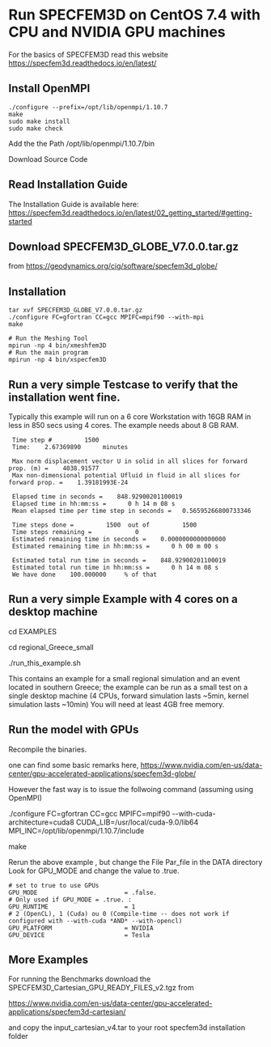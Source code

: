 # Run SPECFEM3D on CentOS 7.4 with CPU and NVIDIA GPU machines 

For the basics of SPECFEM3D read this website
https://specfem3d.readthedocs.io/en/latest/


## Install OpenMPI
```
./configure --prefix=/opt/lib/openmpi/1.10.7
make
sudo make install
sudo make check
```
Add the the Path /opt/lib/openmpi/1.10.7/bin

Download Source Code

## Read Installation Guide

The Installation Guide is available here:
https://specfem3d.readthedocs.io/en/latest/02_getting_started/#getting-started

## Download SPECFEM3D_GLOBE_V7.0.0.tar.gz
from
https://geodynamics.org/cig/software/specfem3d_globe/

## Installation

```
tar xvf SPECFEM3D_GLOBE_V7.0.0.tar.gz
./configure FC=gfortran CC=gcc MPIFC=mpif90 --with-mpi
make

# Run the Meshing Tool
mpirun -np 4 bin/xmeshfem3D
# Run the main program
mpirun -np 4 bin/xspecfem3D

```

## Run a very simple Testcase to verify that the installation went fine.
Typically this example will run on a 6 core Workstation with 16GB RAM in less in 850 secs using 4 cores.
The example needs about 8 GB RAM.

```
 Time step #         1500
 Time:    2.67369890      minutes

 Max norm displacement vector U in solid in all slices for forward prop. (m) =    4038.91577
 Max non-dimensional potential Ufluid in fluid in all slices for forward prop. =    1.39181993E-24

 Elapsed time in seconds =    848.92900201100019
 Elapsed time in hh:mm:ss =      0 h 14 m 08 s
 Mean elapsed time per time step in seconds =   0.56595266800733346

 Time steps done =         1500  out of         1500
 Time steps remaining =            0
 Estimated remaining time in seconds =    0.0000000000000000
 Estimated remaining time in hh:mm:ss =      0 h 00 m 00 s

 Estimated total run time in seconds =    848.92900201100019
 Estimated total run time in hh:mm:ss =      0 h 14 m 08 s
 We have done    100.000000     % of that

```

## Run a very simple Example with 4 cores on a desktop machine

cd EXAMPLES

cd regional_Greece_small

./run_this_example.sh


This  contains an example for a small regional simulation and an event located in southern Greece; the example can be run as a small test on a single desktop machine
  (4 CPUs, forward simulation lasts ~5min, kernel simulation lasts ~10min) 
You will need at least 4GB free memory.



## Run the model with GPUs

Recompile the binaries.

one can find some basic remarks here, 
https://www.nvidia.com/en-us/data-center/gpu-accelerated-applications/specfem3d-globe/

However the fast way is to issue the follwoing command (assuming using OpenMPI)

./configure FC=gfortran CC=gcc MPIFC=mpif90 --with-cuda-architecture=cuda8  CUDA_LIB=/usr/local/cuda-9.0/lib64 MPI_INC=/opt/lib/openmpi/1.10.7/include

make

Rerun the above example , but change the File  Par_file in the DATA directory 
Look for GPU_MODE and change the value to .true.
```
# set to true to use GPUs
GPU_MODE                        = .false.
# Only used if GPU_MODE = .true. :
GPU_RUNTIME                     = 1
# 2 (OpenCL), 1 (Cuda) ou 0 (Compile-time -- does not work if configured with --with-cuda *AND* --with-opencl)
GPU_PLATFORM                    = NVIDIA
GPU_DEVICE                      = Tesla
```

## More Examples

For running the Benchmarks download the SPECFEM3D_Cartesian_GPU_READY_FILES_v2.tgz from

https://www.nvidia.com/en-us/data-center/gpu-accelerated-applications/specfem3d-cartesian/

and copy the input_cartesian_v4.tar to your root specfem3d installation folder



